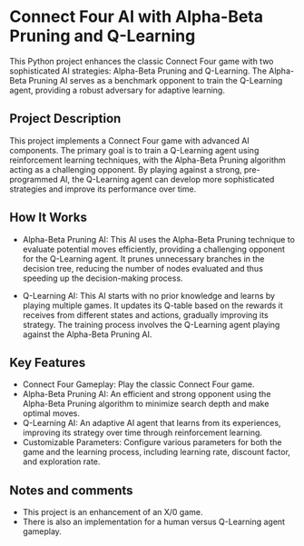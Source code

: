 # Connect Four AI with Alpha-Beta Pruning and Q-Learning

This Python project enhances the classic Connect Four game with two sophisticated AI strategies: Alpha-Beta Pruning and Q-Learning. The Alpha-Beta Pruning AI serves as a benchmark opponent to train the Q-Learning agent, providing a robust adversary for adaptive learning.

## Project Description

This project implements a Connect Four game with advanced AI components. The primary goal is to train a Q-Learning agent using reinforcement learning techniques, with the Alpha-Beta Pruning algorithm acting as a challenging opponent. By playing against a strong, pre-programmed AI, the Q-Learning agent can develop more sophisticated strategies and improve its performance over time.

## How It Works
- Alpha-Beta Pruning AI: This AI uses the Alpha-Beta Pruning technique to evaluate potential moves efficiently, providing a challenging opponent for the Q-Learning agent. It prunes unnecessary branches in the decision tree, reducing the number of nodes evaluated and thus speeding up the decision-making process.

- Q-Learning AI: This AI starts with no prior knowledge and learns by playing multiple games. It updates its Q-table based on the rewards it receives from different states and actions, gradually improving its strategy. The training process involves the Q-Learning agent playing against the Alpha-Beta Pruning AI.

## Key Features
- Connect Four Gameplay: Play the classic Connect Four game.
- Alpha-Beta Pruning AI: An efficient and strong opponent using the Alpha-Beta Pruning algorithm to minimize search depth and make optimal moves.
- Q-Learning AI: An adaptive AI agent that learns from its experiences, improving its strategy over time through reinforcement learning.
- Customizable Parameters: Configure various parameters for both the game and the learning process, including learning rate, discount factor, and exploration rate.

## Notes and comments

- This project is an enhancement of an X/0 game.
- There is also an implementation for a human versus Q-Learning agent gameplay.
